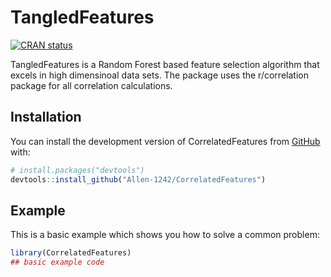 
# TangledFeatures

<!-- badges: start -->
[![CRAN status](https://www.r-pkg.org/badges/version/CorrelatedFeatures)](https://CRAN.R-project.org/package=CorrelatedFeatures)
<!-- badges: end -->

TangledFeatures is a Random Forest based feature selection algorithm that excels in high dimensinoal data sets. The package uses the r/correlation package for all correlation calculations. 

## Installation

You can install the development version of CorrelatedFeatures from [GitHub](https://github.com/) with:

``` r
# install.packages("devtools")
devtools::install_github("Allen-1242/CorrelatedFeatures")
```

## Example

This is a basic example which shows you how to solve a common problem:

``` r
library(CorrelatedFeatures)
## basic example code
```

